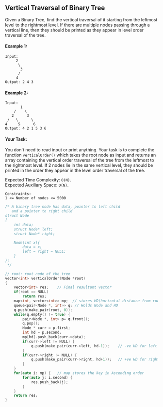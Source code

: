 ## Vertical Traversal of Binary Tree

Given a Binary Tree, find the vertical traversal of it starting from the leftmost level to the rightmost level.
If there are multiple nodes passing through a vertical line, then they should be printed as they appear in level order traversal of the tree.

#### Example 1:

```
Input:
     2
      \
       3
      /
     4
Output: 2 4 3
```

#### Example 2:

```
Input:
       1
    /    \
   2      3
 /   \      \
4     5      6
Output: 4 2 1 5 3 6
```

#### Your Task:

You don't need to read input or print anything. Your task is to complete the function `verticalOrder()` which takes the root node as input and returns an array containing the vertical order traversal of the tree from the leftmost to the rightmost level. If 2 nodes lie in the same vertical level, they should be printed in the order they appear in the level order traversal of the tree.

Expected Time Complexity: `O(N)`.  
Expected Auxiliary Space: `O(N)`.

```
Constraints:
1 <= Number of nodes <= 5000
```

```c++
/* A binary tree node has data, pointer to left child
   and a pointer to right child
struct Node
{
    int data;
    struct Node* left;
    struct Node* right;

    Node(int x){
        data = x;
        left = right = NULL;
    }
};
 */

// root: root node of the tree
vector<int> verticalOrder(Node *root)
{
    vector<int> res;    // Final resultant vector
    if(root == NULL)
        return res;
    map<int, vector<int>> mp;  // stores HD(horizotal distance from root), list of nodes with same HD
    queue<pair<Node *, int>> q; // Holds Node and HD
    q.push(make_pair(root, 0));
    while(q.empty() != true) {
        pair<Node *, int> p= q.front();
        q.pop();
        Node * curr = p.first;
        int hd = p.second;
        mp[hd].push_back(curr->data);
        if(curr->left != NULL) {
            q.push(make_pair(curr->left, hd-1));    // -ve HD for left
        }
        if(curr->right != NULL) {
            q.push(make_pair(curr->right, hd+1));   // +ve HD for right
        }
    }
    for(auto i: mp) {   // map stores the key in Ascending order
        for(auto j: i.second) {
            res.push_back(j);
        }
    }
    return res;
}
```

